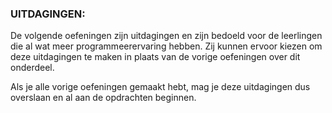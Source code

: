 ### UITDAGINGEN:

De volgende oefeningen zijn uitdagingen en zijn bedoeld voor de leerlingen die al wat meer programmeerervaring hebben. Zij kunnen ervoor kiezen om deze uitdagingen te maken in plaats van de vorige oefeningen over dit onderdeel. 

Als je alle vorige oefeningen gemaakt hebt, mag je deze uitdagingen dus overslaan en al aan de opdrachten beginnen.
